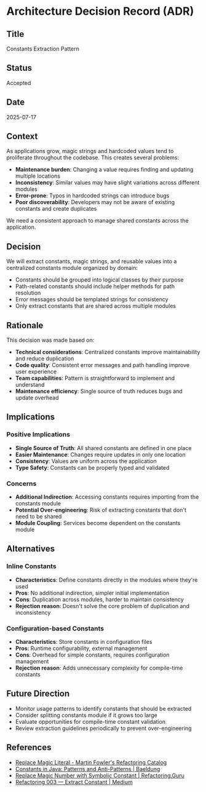 # Architecture Decision Record (ADR)

## Title
Constants Extraction Pattern

## Status
Accepted

## Date
2025-07-17

## Context
As applications grow, magic strings and hardcoded values tend to proliferate throughout the codebase. This creates several problems:

- **Maintenance burden**: Changing a value requires finding and updating multiple locations
- **Inconsistency**: Similar values may have slight variations across different modules
- **Error-prone**: Typos in hardcoded strings can introduce bugs
- **Poor discoverability**: Developers may not be aware of existing constants and create duplicates

We need a consistent approach to manage shared constants across the application.

## Decision
We will extract constants, magic strings, and reusable values into a centralized constants module organized by domain:

- Constants should be grouped into logical classes by their purpose
- Path-related constants should include helper methods for path resolution
- Error messages should be templated strings for consistency
- Only extract constants that are shared across multiple modules

## Rationale
This decision was made based on:

- **Technical considerations**: Centralized constants improve maintainability and reduce duplication
- **Code quality**: Consistent error messages and path handling improve user experience
- **Team capabilities**: Pattern is straightforward to implement and understand
- **Maintenance efficiency**: Single source of truth reduces bugs and update overhead

## Implications
### Positive Implications
- **Single Source of Truth**: All shared constants are defined in one place
- **Easier Maintenance**: Changes require updates in only one location
- **Consistency**: Values are uniform across the application
- **Type Safety**: Constants can be properly typed and validated

### Concerns
- **Additional Indirection**: Accessing constants requires importing from the constants module
- **Potential Over-engineering**: Risk of extracting constants that don't need to be shared
- **Module Coupling**: Services become dependent on the constants module

## Alternatives
### Inline Constants
- **Characteristics**: Define constants directly in the modules where they're used
- **Pros**: No additional indirection, simpler initial implementation
- **Cons**: Duplication across modules, harder to maintain consistency
- **Rejection reason**: Doesn't solve the core problem of duplication and inconsistency

### Configuration-based Constants
- **Characteristics**: Store constants in configuration files
- **Pros**: Runtime configurability, external management
- **Cons**: Overhead for simple constants, requires configuration management
- **Rejection reason**: Adds unnecessary complexity for compile-time constants

## Future Direction
- Monitor usage patterns to identify constants that should be extracted
- Consider splitting constants module if it grows too large
- Evaluate opportunities for compile-time constant validation
- Review extraction guidelines periodically to prevent over-engineering

## References
- [Replace Magic Literal - Martin Fowler's Refactoring Catalog](https://refactoring.com/catalog/replaceMagicLiteral.html)
- [Constants in Java: Patterns and Anti-Patterns | Baeldung](https://www.baeldung.com/java-constants-good-practices)
- [Replace Magic Number with Symbolic Constant | Refactoring.Guru](https://refactoring.guru/replace-magic-number-with-symbolic-constant)
- [Refactoring 003 — Extract Constant | Medium](https://mcsee.medium.com/refactoring-003-extract-constant-cd15db177983)